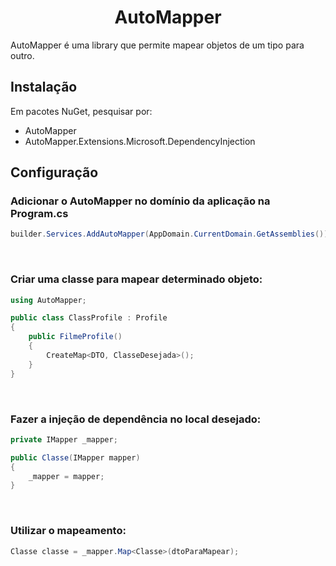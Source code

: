 <h1 align="center">AutoMapper</h1>

<p>
    AutoMapper é uma library que permite mapear objetos de um tipo para outro.
</p>

<h2>Instalação</h2>

<p>Em pacotes NuGet, pesquisar por:</p>

- AutoMapper
- AutoMapper.Extensions.Microsoft.DependencyInjection

<h2>Configuração</h2>

<h3>Adicionar o AutoMapper no domínio da aplicação na Program.cs</h3>

```csharp
builder.Services.AddAutoMapper(AppDomain.CurrentDomain.GetAssemblies());
```

<br>

<h3>Criar uma classe para mapear determinado objeto:</h3>

```csharp
using AutoMapper;

public class ClassProfile : Profile
{
	public FilmeProfile()
	{
		CreateMap<DTO, ClasseDesejada>();	
	}
}
```

<br>

<h3>Fazer a injeção de dependência no local desejado:</h3>

```csharp
private IMapper _mapper;

public Classe(IMapper mapper)
{
	_mapper = mapper;	
}
```

<br>

<h3>Utilizar o mapeamento:</h3>

```csharp
Classe classe = _mapper.Map<Classe>(dtoParaMapear);
```

